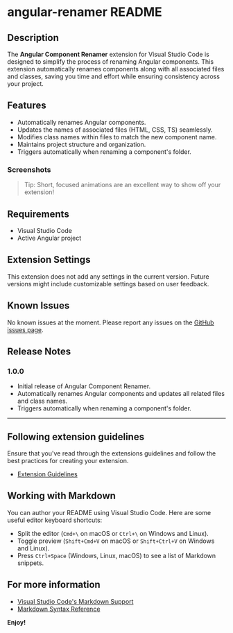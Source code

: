 # angular-renamer README


## Description

The **Angular Component Renamer** extension for Visual Studio Code is designed to simplify the process of renaming Angular components. This extension automatically renames components along with all associated files and classes, saving you time and effort while ensuring consistency across your project.

## Features

- Automatically renames Angular components.
- Updates the names of associated files (HTML, CSS, TS) seamlessly.
- Modifies class names within files to match the new component name.
- Maintains project structure and organization.
- Triggers automatically when renaming a component's folder.

### Screenshots


> Tip: Short, focused animations are an excellent way to show off your extension!

## Requirements

- Visual Studio Code
- Active Angular project

## Extension Settings

This extension does not add any settings in the current version. Future versions might include customizable settings based on user feedback.

## Known Issues

No known issues at the moment. Please report any issues on the [GitHub issues page](https://github.com/your-repo/angular-renamer/issues).

## Release Notes

### 1.0.0

- Initial release of Angular Component Renamer.
- Automatically renames Angular components and updates all related files and class names.
- Triggers automatically when renaming a component's folder.

---

## Following extension guidelines

Ensure that you've read through the extensions guidelines and follow the best practices for creating your extension.

- [Extension Guidelines](https://code.visualstudio.com/api/references/extension-guidelines)

## Working with Markdown

You can author your README using Visual Studio Code. Here are some useful editor keyboard shortcuts:

- Split the editor (`Cmd+\` on macOS or `Ctrl+\` on Windows and Linux).
- Toggle preview (`Shift+Cmd+V` on macOS or `Shift+Ctrl+V` on Windows and Linux).
- Press `Ctrl+Space` (Windows, Linux, macOS) to see a list of Markdown snippets.

## For more information

- [Visual Studio Code's Markdown Support](http://code.visualstudio.com/docs/languages/markdown)
- [Markdown Syntax Reference](https://help.github.com/articles/markdown-basics/)

**Enjoy!**
